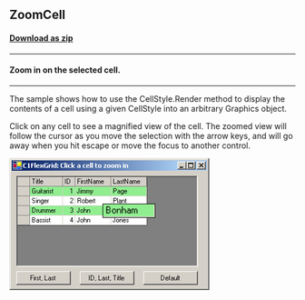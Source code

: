 ## ZoomCell
#### [Download as zip](https://grapecity.github.io/DownGit/#/home?url=https://github.com/GrapeCity/ComponentOne-WinForms-Samples/tree/master/NetFramework\FlexGrid\VB\ZoomCell)
____
#### Zoom in on the selected cell.
____
The sample shows how to use the CellStyle.Render method to display the contents of a cell using a given CellStyle into an arbitrary Graphics object.

Click on any cell to see a magnified view of the cell.
The zoomed view will follow the cursor as you move the selection with the arrow keys, and will go away when you hit escape or move the focus to another control.

![screenshot](screenshot.png)
